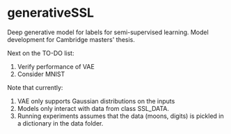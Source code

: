 # generativeSSL
Deep generative model for labels for semi-supervised learning.
Model development for Cambridge masters' thesis.

Next on the TO-DO list:
1. Verify performance of VAE
2. Consider MNIST

Note that currently:
1. VAE only supports Gaussian distributions on the inputs
2. Models only interact with data from class SSL_DATA.
3. Running experiments assumes that the data (moons, digits) is pickled in a dictionary in the data folder.
